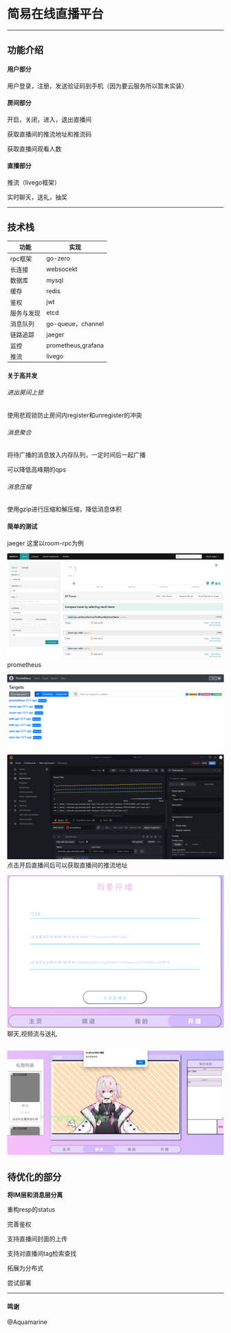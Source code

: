 # 简易在线直播平台

---

## 功能介绍

#### 用户部分

用户登录，注册，发送验证码到手机（因为要云服务所以暂未实装）

#### 房间部分

开启，关闭，进入，退出直播间

获取直播间的推流地址和推流码

获取直播间观看人数

#### 直播部分

推流（livego框架）

实时聊天，送礼，抽奖

---

## 技术栈

| 功能    | 实现                 |
| ----- | ------------------ |
| rpc框架 | go-zero            |
| 长连接   | websocekt          |
| 数据库   | mysql              |
| 缓存    | redis              |
| 鉴权    | jwt                |
| 服务与发现 | etcd               |
| 消息队列  | go-queue，channel   |
| 链路追踪  | jaeger             |
| 监控    | prometheus,grafana |
| 推流    | livego             |

#### 关于高并发

###### 进出房间上锁

使用悲观锁防止房间内register和unregister的冲突

###### 消息聚合

将待广播的消息放入内存队列，一定时间后一起广播

可以降低高峰期的qps

###### 消息压缩

使用gzip进行压缩和解压缩，降低消息体积

#### 简单的测试

jaeger
这里以room-rpc为例

![image](images/1.png)
prometheus

![image](images/2.png)
![image](images/3.png)
点击开启直播间后可以获取直播间的推流地址

![image](images/4.png)
聊天,视频流与送礼

![image](images/5.png)
---

## 待优化的部分

**将IM层和消息层分离**

重构resp的status

完善鉴权

支持直播间封面的上传

支持对直播间tag检索查找

拓展为分布式

尝试部署

---
#### 鸣谢
@Aquamarine


